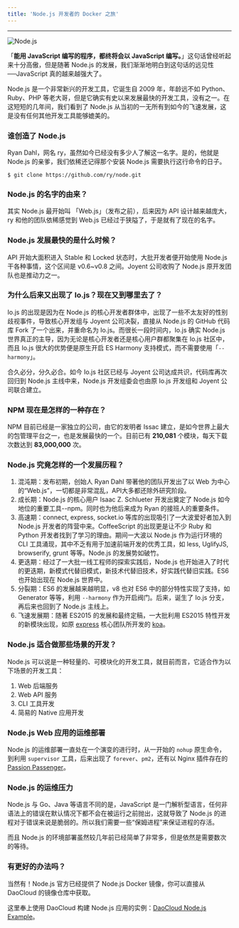 ```yaml
---
title: 'Node.js 开发者的 Docker 之旅'
---
```


---

![Node.js](https://nodejs.org/static/images/logos/nodejs-2560x1440.png)

「**能用 JavaScript 编写的程序，都终将会以 JavaScript 编写。**」这句话曾经听起来十分高傲，但是随著 Node.js 的发展，我们渐渐地明白到这句话的远见性──JavaScript 真的越来越强大了。

Node.js 是一个非常新兴的开发工具，它诞生自 2009 年，年龄远不如 Python、Ruby、PHP 等老大哥，但是它确实有史以来发展最快的开发工具，没有之一。在这短短的几年间，我们看到了 Node.js 从当初的一无所有到如今的飞速发展，这是没有任何其他开发工具能够媲美的。

### 谁创造了 Node.js

Ryan Dahl，网名 ry，虽然如今已经没有多少人了解这一名字。是的，他就是 Node.js 的亲爹，我们依稀还记得那个安装 Node.js 需要执行这行命令的日子。

``` shell
$ git clone https://github.com/ry/node.git
```

### Node.js 的名字的由来？

其实 Node.js 最开始叫 「Web.js」（发布之前），后来因为 API 设计越来越庞大，ry 和他的团队依稀感觉到 Web.js 已经过于狭隘了，于是就有了现在的名字。

### Node.js 发展最快的是什么时候？

API 开始大面积进入 Stable 和 Locked 状态时，大批开发者便开始使用 Node.js 干各种事情，这个区间是 v0.6~v0.8 之间。Joyent 公司收购了 Node.js 原开发团队也是推动力之一。

### 为什么后来又出现了 Io.js？现在又到哪里去了？

Io.js 的出现是因为在 Node.js 的核心开发者群体中，出现了一些不太友好的性别歧视事件，导致核心开发组与 Joyent 公司决裂，直接从 Node.js 的 GitHub 代码库 Fork 了一个出来，并重命名为 Io.js。而很长一段时间内，Io.js 确实 Node.js 世界真正的主导，因为无论是核心开发者还是核心用户群都聚集在 Io.js 社区中，而且 Io.js 很大的优势便是原生开启 ES Harmony 支持模式，而不需要使用「`--harmony`」。

合久必分，分久必合。如今 Io.js 社区已经与 Joyent 公司达成共识，代码库再次回归到 Node.js 主线中来，Node.js 开发组委会也由原 Io.js 开发组和 Joyent 公司联合建立。

### NPM 现在是怎样的一种存在？

NPM 目前已经是一家独立的公司，由它的发明者 Issac 建立，是如今世界上最大的包管理平台之一，也是发展最快的一个。目前已有 **210,081** 个模块，每天下载次数达到 **83,000,000** 次。

### Node.js 究竟怎样的一个发展历程？

1. 混沌期：发布初期，创始人 Ryan Dahl 带著他的团队开发出了以 Web 为中心的“Web.js”，一切都是非常混乱，API大多都还除外研究阶段。
2. 成长期：Node.js 的核心用户 Isaac Z. Schlueter 开发出奠定了 Node.js 如今地位的重要工具--npm。同时也为他后来成为 Ryan 的接班人的重要条件。
3. 高速期：connect, express, socket.io 等库的出现吸引了一大波爱好者加入到 Node.js 开发者的阵营中来。CoffeeScript 的出现更是让不少 Ruby 和 Python 开发者找到了学习的理由。期间一大波以 Node.js 作为运行环境的 CLI 工具涌现，其中不乏有用于加速前端开发的优秀工具，如 less, UglifyJS, browserify, grunt 等等。Node.js 的发展势如破竹。
4. 更迭期：经过了一大批一线工程师的探索实践后，Node.js 也开始进入了时代的更迭期，新模式代替旧模式，新技术代替旧技术，好实践代替旧实践。ES6 也开始出现在 Node.js 世界中。
5. 分裂期：ES6 的发展越来越明显，v8 也对 ES6 中的部分特性实现了支持，如 Generator 等等，利用 `--harmony` 作为开启阀门。后来，诞生了 Io.js 分支，再后来也回到了 Node.js 主线上。
6. 飞速发展期：随著 ES2015 的发展和最终定稿，一大批利用 ES2015 特性开发的新模块出现，如原 [express](http://expressjs.com) 核心团队所开发的 [koa](http://koajs.com)。

### Node.js 适合做那些场景的开发？

Node.js 可以说是一种轻量的、可模块化的开发工具，就目前而言，它适合作为以下场景的开发工具：

1. Web 后端服务
2. Web API 服务
3. CLI 工具开发
4. 简易的 Native 应用开发

### Node.js Web 应用的运维部署

Node.js 的运维部署一直处在一个演变的进行时，从一开始的 `nohup` 原生命令，到利用 `supervisor` 工具，后来出现了 `forever`、`pm2`，还有以 Nginx 插件存在的 [Passion Passenger](https://www.phusionpassenger.com/)。

### Node.js 的运维压力

Node.js 与 Go、Java 等语言不同的是，JavaScript 是一门解析型语言，任何非语法上的错误在默认情况下都不会在被运行之前抛出，这就导致了 Node.js 的进程对于错误来说是脆弱的。所以我们需要一些“保姆进程”来保证进程的存活。

而且 Node.js 的环境部署虽然较几年前已经简单了非常多，但是依然是需要数次的等待。

### 有更好的办法吗？

当然有！Node.js 官方已经提供了 Node.js Docker 镜像，你可以直接从 DaoCloud 的镜像仓库中获取。

这里奉上使用 DaoCloud 构建 Node.js 应用的实例：[DaoCloud Node.js Example](https://coding.net/u/iwillwen/p/daocloud-example-repo/git)。